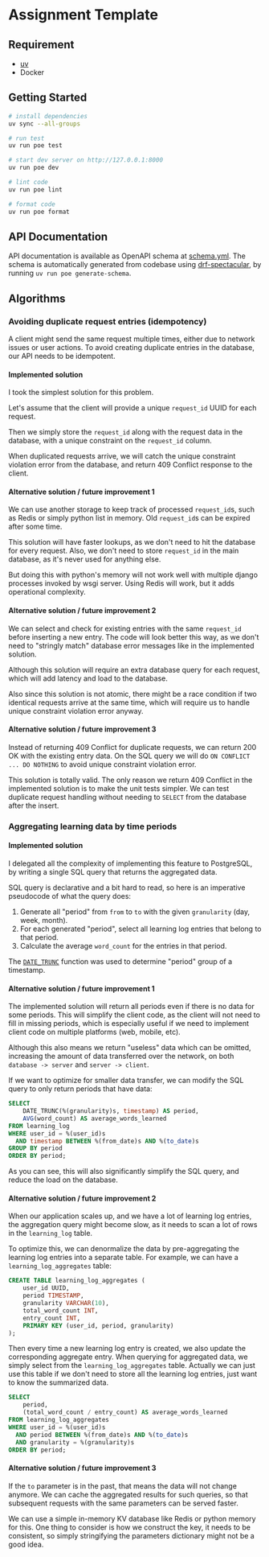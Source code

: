# Assignment Template

## Requirement
- [uv](https://github.com/astral-sh/uv)
- Docker

## Getting Started

```sh
# install dependencies
uv sync --all-groups

# run test
uv run poe test

# start dev server on http://127.0.0.1:8000
uv run poe dev

# lint code
uv run poe lint

# format code
uv run poe format
```

## API Documentation

API documentation is available as OpenAPI schema at [schema.yml](./schema.yml).
The schema is automatically generated from codebase using [drf-spectacular](https://github.com/tfranzel/drf-spectacular),
by running `uv run poe generate-schema`.

## Algorithms

### Avoiding duplicate request entries (idempotency)

A client might send the same request multiple times, either due to network issues or user actions.
To avoid creating duplicate entries in the database, our API needs to be idempotent.

#### Implemented solution

I took the simplest solution for this problem.

Let's assume that the client will provide a unique `request_id` UUID for each request.

Then we simply store the `request_id` along with the request data in the database,
with a unique constraint on the `request_id` column.

When duplicated requests arrive, 
we will catch the unique constraint violation error from the database,
and return 409 Conflict response to the client.

#### Alternative solution / future improvement 1

We can use another storage to keep track of processed `request_id`s, such as Redis or simply python 
list in memory. Old `request_id`s can be expired after some time.

This solution will have faster lookups, as we don't need to hit the database for every request.
Also, we don't need to store `request_id` in the main database, as it's never used for anything else.

But doing this with python's memory will not work well with multiple django processes invoked by wsgi server.
Using Redis will work, but it adds operational complexity.

#### Alternative solution / future improvement 2

We can select and check for existing entries with the same `request_id` before inserting a new entry.
The code will look better this way, as we don't need to "stringly match" database error messages like in the implemented solution.

Although this solution will require an extra database query for each request,
which will add latency and load to the database.

Also since this solution is not atomic,
there might be a race condition if two identical requests arrive at the same time,
which will require us to handle unique constraint violation error anyway.

#### Alternative solution / future improvement 3

Instead of returning 409 Conflict for duplicate requests, we can return 200 OK with the existing entry data.
On the SQL query we will do `ON CONFLICT ... DO NOTHING` to avoid unique constraint violation error.

This solution is totally valid. 
The only reason we return 409 Conflict in the implemented solution is to make the unit tests simpler. 
We can test duplicate request handling without needing to `SELECT` from the database after the insert.


### Aggregating learning data by time periods

#### Implemented solution

I delegated all the complexity of implementing this feature to PostgreSQL,
by writing a single SQL query that returns the aggregated data.

SQL query is declarative and a bit hard to read, so here is an imperative pseudocode of what the query does:
1. Generate all "period" from `from` to `to` with the given `granularity` (day, week, month).
2. For each generated "period", select all learning log entries that belong to that period.
3. Calculate the average `word_count` for the entries in that period.

The [`DATE_TRUNC`](https://www.postgresql.org/docs/current/functions-srf.html#FUNCTIONS-SRF)
function was used to determine "period" group of a timestamp.

#### Alternative solution / future improvement 1

The implemented solution will return all periods even if there is no data for some periods.
This will simplify the client code, as the client will not need to fill in missing periods,
which is especially useful if we need to implement client code on multiple platforms (web, mobile, etc).

Although this also means we return "useless" data which can be omitted, 
increasing the amount of data transferred over the network, on both `database -> server` and `server -> client`.

If we want to optimize for smaller data transfer, we can modify the SQL query to only return periods that have data:

```sql
SELECT
    DATE_TRUNC(%(granularity)s, timestamp) AS period,
    AVG(word_count) AS average_words_learned
FROM learning_log
WHERE user_id = %(user_id)s 
  AND timestamp BETWEEN %(from_date)s AND %(to_date)s
GROUP BY period
ORDER BY period;
```

As you can see, this will also significantly simplify the SQL query, and reduce the load on the database.

#### Alternative solution / future improvement 2

When our application scales up, and we have a lot of learning log entries,
the aggregation query might become slow, as it needs to scan a lot of rows in the `learning_log` table.

To optimize this, we can denormalize the data by pre-aggregating the learning log entries into a separate table.
For example, we can have a `learning_log_aggregates` table:

```sql
CREATE TABLE learning_log_aggregates (
    user_id UUID,
    period TIMESTAMP,
    granularity VARCHAR(10),
    total_word_count INT,
    entry_count INT,
    PRIMARY KEY (user_id, period, granularity)
);
```

Then every time a new learning log entry is created, we also update the corresponding aggregate entry.
When querying for aggregated data, we simply select from the `learning_log_aggregates` table.
Actually we can just use this table if we don't need to store all the learning log entries,
just want to know the summarized data.

```sql
SELECT
    period,
    (total_word_count / entry_count) AS average_words_learned
FROM learning_log_aggregates
WHERE user_id = %(user_id)s 
  AND period BETWEEN %(from_date)s AND %(to_date)s
  AND granularity = %(granularity)s
ORDER BY period;
```

#### Alternative solution / future improvement 3

If the `to` parameter is in the past, that means the data will not change anymore.
We can cache the aggregated results for such queries, so that subsequent requests with the same parameters can be served faster.

We can use a simple in-memory KV database like Redis or python memory for this.
One thing to consider is how we construct the key, it needs to be consistent,
so simply stringifying the parameters dictionary might not be a good idea.
